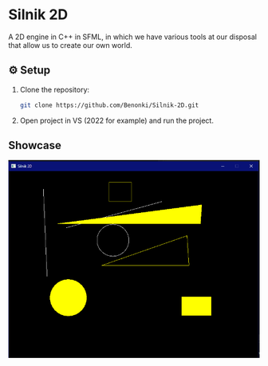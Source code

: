 # Silnik 2D

A 2D engine in C++ in SFML, in which we have various tools at our disposal that allow us to create our own world.

## ⚙️ Setup

1. Clone the repository:
    ```bash
    git clone https://github.com/Benonki/Silnik-2D.git
    ```
2. Open project in VS (2022 for example) and run the project.


## Showcase

<div align="center">
  <img src="https://github.com/Benonki/Portfolio/blob/main/StronaGlowna/sc/silnik2d.PNG" alt="Preview of My Project">
</div>
